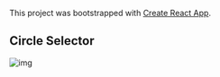 This project was bootstrapped with [Create React App](https://github.com/facebook/create-react-app).

## Circle Selector

![img](https://i.imgur.com/3TDLlxG.png)
